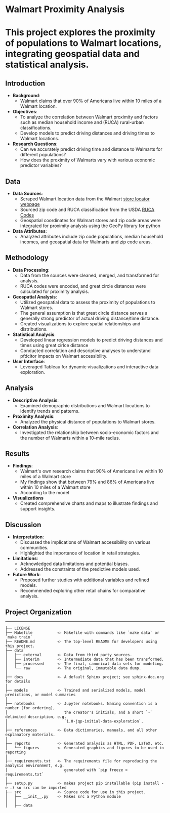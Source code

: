 # Walmart Proximity Analysis

This project explores the proximity of populations to Walmart locations, integrating geospatial data and statistical analysis.
=============================

## Introduction
- **Background**:
    - Walmart claims that over 90% of Americans live within 10 miles of a Walmart location.
- **Objectives**:
    - To analyze the correlation between Walmart proximity and factors such as median household income and (RUCA) rural-urban classifications.
    - Develop models to predict driving distances and driving times to Walmart locations.
- **Research Questions**:
    - Can we accurately predict driving time and distance to Walmarts for different populations?
    - How does the proximity of Walmarts vary with various economic predictor variables?


## Data 
- **Data Sources**:
    - Scraped Walmart location data from the Walmart [store locator webpage](https://www.walmart.com/store-finder)
    - Sourced zip code and RUCA classification from the USDA [RUCA Codes](https://www.ers.usda.gov/data-products/rural-urban-commuting-area-codes/)
    - Geospatial coordinates for Walmart stores and zip code areas were integrated for proximity analysis using the GeoPy library for python
- **Data Attributes**:
    - Analyzed attributes include zip code populations, median household incomes, and geospatial data for Walmarts and zip code areas.

## Methodology
- **Data Processing**:
    - Data from the sources were cleaned, merged, and transformed for analysis.
    - RUCA codes were encoded, and great circle distances were calculated for proximity analysis.
- **Geospatial Analysis**:
    - Utilized geospatial data to assess the proximity of populations to Walmart stores.
    - The general assumption is that great circle distance serves a generally strong predictor of actual driving distance/time distance.
    - Created visualizations to explore spatial relationships and distributions.
- **Statistical Analysis**:
    - Developed linear regression models to predict driving distances and times using great cirlce distance
    - Conducted correlation and descriptive analyses to understand pfdcitor impacts on Walmart accessibility.
- **User Interface**:
    - Leveraged Tableau for dynamic visualizations and interactive data exploration.

## Analysis
- **Descriptive Analysis**:
    - Examined demographic distributions and Walmart locations to identify trends and patterns.
- **Proximity Analysis**:
    - Analyzed the physical distance of populations to Walmart stores.
- **Correlation Analysis**:
    - Investigated the relationship between socio-economic factors and the number of Walmarts within a 10-mile radius.

## Results
- **Findings**:
    - Walmart's own research claims that 90% of Americans live within 10 miles of a Walmart store
    - My findings show that between 79% and 86% of Americans live within 10 miles of a Walmart store
    - According to the model
- **Visualizations**
    - Created comprehensive charts and maps to illustrate findings and support insights.

## Discussion
- **Interpretation**:
    - Discussed the implications of Walmart accessibility on various communities.
    - Highlighted the importance of location in retail strategies.
- **Limitations**:
    - Acknowledged data limitations and potential biases.
    - Addressed the constraints of the predictive models used.
- **Future Work**:
    - Proposed further studies with additional variables and refined models.
    - Recommended exploring other retail chains for comparative analysis.


## Project Organization
------------

    ├── LICENSE
    ├── Makefile           <- Makefile with commands like `make data` or `make train`
    ├── README.md          <- The top-level README for developers using this project.
    ├── data
    │   ├── external       <- Data from third party sources.
    │   ├── interim        <- Intermediate data that has been transformed.
    │   ├── processed      <- The final, canonical data sets for modeling.
    │   └── raw            <- The original, immutable data dump.
    │
    ├── docs               <- A default Sphinx project; see sphinx-doc.org for details
    │
    ├── models             <- Trained and serialized models, model predictions, or model summaries
    │
    ├── notebooks          <- Jupyter notebooks. Naming convention is a number (for ordering),
    │                         the creator's initials, and a short `-` delimited description, e.g.
    │                         `1.0-jqp-initial-data-exploration`.
    │
    ├── references         <- Data dictionaries, manuals, and all other explanatory materials.
    │
    ├── reports            <- Generated analysis as HTML, PDF, LaTeX, etc.
    │   └── figures        <- Generated graphics and figures to be used in reporting
    │
    ├── requirements.txt   <- The requirements file for reproducing the analysis environment, e.g.
    │                         generated with `pip freeze > requirements.txt`
    │
    ├── setup.py           <- makes project pip installable (pip install -e .) so src can be imported
    ├── src                <- Source code for use in this project.
    │   ├── __init__.py    <- Makes src a Python module
    │   │
    │   ├── data
